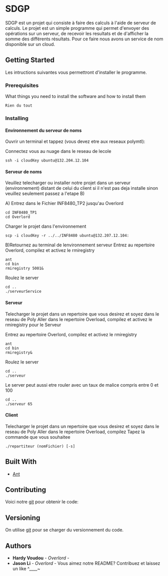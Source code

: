 # SDGP

SDGP est un projet qui consiste à faire des calculs à l'aide de serveur de calculs.
Le projet est un simple programme qui permet d'envoyer des opérations sur un serveur, de recevoir les resultats et de d'afficher la somme des différents résultats. Pour ce faire nous avons un service de nom disponible sur un cloud.

## Getting Started

Les intructions suivantes vous permettront d'installer le programme.

### Prerequisites

What things you need to install the software and how to install them

```
Rien du tout
```

### Installing

#### Environnement du serveur de noms

Ouvrir un terminal et tappez (vous devez etre aux reseaux polymtl):

Connectez vous au nuage dans le reseau de lecole
```
ssh -i cloudKey ubuntu@132.204.12.104
```

#### Serveur de noms

Veuillez telecharger ou installer notre projet dans un serveur (environnement) distant de celui du client si il n'est pas deja installe
sinon veuillez seulement passez a l'etape B)

A) Entrez dans le Fichier INF8480_TP2 jusqu'au Overlord
```
cd INF8480_TP1
cd Overlord
```
Charger le projet dans l'environnement

```
scp -i cloudKey -r ../../INF8480 ubuntu@132.207.12.104:
```
B)Retournez au terminal de lenvironnement serveur
Entrez au repertoire Overlord, compilez et activez le rmiregistry
```
ant
cd bin
rmiregistry 5001&
```
Roulez le server
```
cd ..
./serveurService
```

#### Serveur

Telecharger le projet dans un repertoire que vous desirez et soyez dans le reseau de Poly
Aller dans le repertoire Overload, compilez et activez le rmiregistry pour le Serveur

Entrez au repertoire Overlord, compilez et activez le rmiregistry
```
ant
cd bin
rmiregistry&
```
Roulez le server
```
cd ..
./serveur
```
Le server peut aussi etre rouler avec un taux de malice compris entre 0 et 100
```
cd ..
./serveur 65
```

#### Client

Telecharger le projet dans un repertoire que vous desirez et soyez dans le reseau de Poly
Aller dans le repertoire Overload, compilez
Tapez la commande que vous souhaitee
```
./repartiteur (nomFichier) [-s]
```

## Built With

* [Ant](http://ant.apache.org/)

## Contributing

Voici notre [git](https://github.com/inujason/INF8480_TP1) pour obtenir le code:


## Versioning

On utilise [git](https://github.com/) pour se charger du versionnement du code.

## Authors

* **Hardy Voudou** - *Overlord* -
* **Jason Li** - *Overlord* -
Vous aimez notre README?
Contribuez et laissez un like ^____~
